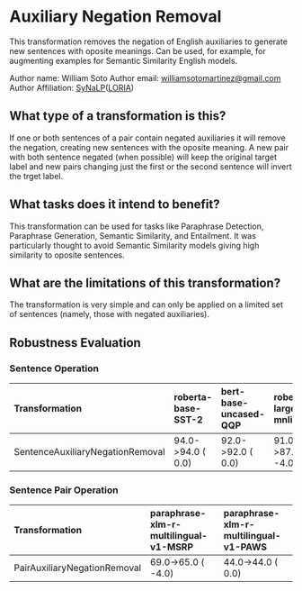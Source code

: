 # Auxiliary Negation Removal
This transformation removes the negation of English auxiliaries to generate new sentences with oposite meanings. Can be used, for example, for augmenting examples for Semantic Similarity English models.

Author name: William Soto
Author email: [williamsotomartinez@gmail.com](mailto:williamsotomartinez@gmail.com)
Author Affiliation: [SyNaLP](https://synalp.loria.fr/)([LORIA](https://www.loria.fr/en/))

## What type of a transformation is this?
If one or both sentences of a pair contain negated auxiliaries it will remove the negation, creating new sentences with the oposite meaning. A new pair with both sentence negated (when possible) will keep the original target label and new pairs changing just the first or the second sentence will invert the trget label.

## What tasks does it intend to benefit?
This transformation can be used for tasks like Paraphrase Detection, Paraphrase Generation, Semantic Similarity, and Entailment. It was particularly thought to avoid Semantic Similarity models giving high similarity to oposite sentences.

## What are the limitations of this transformation?
The transformation is very simple and can only be applied on a limited set of sentences (namely, those with negated auxiliaries).

## Robustness Evaluation

### Sentence Operation

| Transformation                   | roberta-base-SST-2   | bert-base-uncased-QQP   | roberta-large-mnli   | roberta-base-imdb   |
|:---------------------------------|:---------------------|:------------------------|:---------------------|:--------------------|
| SentenceAuxiliaryNegationRemoval | 94.0->94.0 (  0.0)   | 92.0->92.0 (  0.0)      | 91.0->87.0 ( -4.0)   | 95.0->95.0 (  0.0)  |

### Sentence Pair Operation
| Transformation                   | paraphrase-xlm-r-multilingual-v1-MSRP | paraphrase-xlm-r-multilingual-v1-PAWS |
|:---------------------------------|:--------------------------------------|:--------------------------------------|
| PairAuxiliaryNegationRemoval     | 69.0->65.0 ( -4.0)                    | 44.0->44.0 (  0.0)                    |